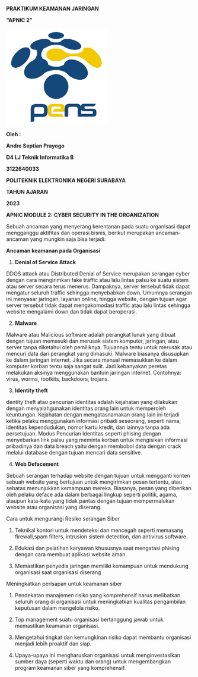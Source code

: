 **PRAKTIKUM KEAMANAN JARINGAN**

**“APNIC 2”**

<img src="./media/image1.png" style="width:2.83472in;height:2.69583in"
alt="Hasil gambar untuk logo pens png HD" />

**Oleh :**

**Andre Septian Prayogo**

**D4 LJ Teknik Informatika B**

**3122640033**

**POLITEKNIK ELEKTRONIKA NEGERI SURABAYA**

**TAHUN AJARAN**

**2023**

**APNIC MODULE 2: CYBER SECURITY IN THE ORGANIZATION**

Sebuah ancaman yang menyerang kerentanan pada suatu organisasi dapat
mengganggu aktifitas dan operasi bisnis, berikut merupakan
ancaman-ancaman yang mungkin saja bisa terjadi:

**Ancaman keamanan pada Organisasi**

1.  **Denial of Service Attack**

DDOS attack atau Distributed Denial of Service merupakan serangan cyber
dengan cara mengirimkan fake traffic atau lalu lintas palsu ke suatu
sistem atau server secara terus menerus. Dampaknya, server tersebut
tidak dapat mengatur seluruh traffic sehingga menyebabkan down. Umumnya
serangan ini menyasar jaringan, layanan online, hingga website, dengan
tujuan agar server tersebut tidak dapat mengakomodasi traffic atau lalu
lintas sehingga website mengalami down dan tidak dapat beroperasi.

2.  **Malware**

Malware atau Malicious software adalah perangkat lunak yang dibuat
dengan tujuan memasuki dan merusak sistem komputer, jaringan, atau
server tanpa diketahui oleh pemiliknya. Tujuannya tentu untuk merusak
atau mencuri data dari perangkat yang dimasuki. Malware biasanya
disusupkan ke dalam jaringan internet. Jika secara manual memasukkan ke
dalam komputer korban tentu saja sangat sulit. Jadi kebanyakan peretas
melakukan aksinya menggunakan bantuin jaringan internet. Contohnya:
virus, worms, rootkits, backdoors, trojans.

3.  **Identity theft**

dentity theft atau pencurian identitas adalah kejahatan yang dilakukan
dengan menyalahgunakan identitas orang lain untuk memperoleh keuntungan.
Kejahatan dengan mengatasnamakan orang lain ini terjadi ketika pelaku
menggunakan informasi pribadi seseorang, seperti nama, identitas
kependudukan, nomor kartu kredit, dan lainnya tanpa ada persetujuan.
Modus Pencurian Identitas seperti phising dengan menyebarkan link palsu
yang meminta korban untuk mengisikan informasi pribadinya dan data
breach yaitu dengan membobol data dengan crack melalui database dengan
tujuan mencari data sensitive.

4.  **Web Defacement**

Sebuah serangan terhadap website dengan tujuan untuk mengganti konten
sebuah website yang bertujuan untuk mengirimkan pesan tertentu, atau
sebatas menunjukkan kemampuan mereka. Biasanya, pesan yang diberikan
oleh pelaku deface ada dalam berbagai lingkup seperti politik, agama,
ataupun kata-kata yang tidak pantas dengan tujuan mempermalukan website
atau organisasi yang diserang.

Cara untuk mengurangi Resiko serangan Siber

1.  Teknikal kontorl untuk mendeteksi dan mencegah seperti memasang
    firewall,spam filters, intrusion sistem detection, dan antivirus
    software.

2.  Edukasi dan pelatihan karyawan khususnya saat mengatasi phising
    dengan cara membuat aplikasi website aman

3.  Memastikan penyedia jaringan memiliki kemampuan untuk mendukung
    organisasi saat organisasi diserang

Meningkatkan perisapan untuk keamanan siber

1.  Pendekatan manajemen risiko yang komprehensif harus melibatkan
    seluruh orang di organisasi untuk meningkatkan kualitas pengambilan
    keputusan dalam mengelola risiko.

2.  Top management suatu organisasi bertanggung jawab untuk memastikan
    keamanan organisasi.

3.  Mengetahui tingkat dan kemungkinan risiko dapat membantu organisasi
    menjadi lebih proaktif dan siap.

4.  Upaya-upaya ini mengharuskan organisasi untuk menginvestasikan
    sumber daya (seperti waktu dan orang) untuk mengembangkan program
    keamanan siber yang komprehensif.
